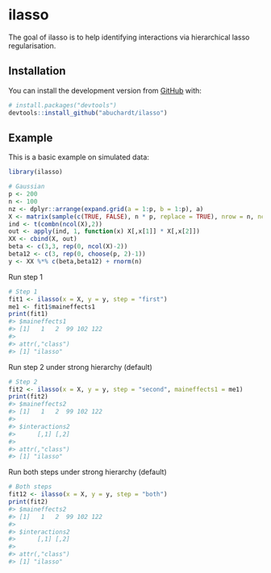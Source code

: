 
<!-- README.md is generated from README.Rmd. Please edit that file -->
ilasso
======

<!-- badges: start -->
<!-- badges: end -->
The goal of ilasso is to help identifying interactions via hierarchical lasso regularisation.

Installation
------------

You can install the development version from [GitHub](https://github.com/) with:

``` r
# install.packages("devtools")
devtools::install_github("abuchardt/ilasso")
```

Example
-------

This is a basic example on simulated data:

``` r
library(ilasso)

# Gaussian
p <- 200
n <- 100
nz <- dplyr::arrange(expand.grid(a = 1:p, b = 1:p), a)
X <- matrix(sample(c(TRUE, FALSE), n * p, replace = TRUE), nrow = n, ncol = p)
ind <- t(combn(ncol(X),2))
out <- apply(ind, 1, function(x) X[,x[1]] * X[,x[2]])
XX <- cbind(X, out)
beta <- c(3,3, rep(0, ncol(X)-2))
beta12 <- c(3, rep(0, choose(p, 2)-1))
y <- XX %*% c(beta,beta12) + rnorm(n)
```

Run step 1

``` r
# Step 1
fit1 <- ilasso(x = X, y = y, step = "first")
me1 <- fit1$maineffects1
print(fit1)
#> $maineffects1
#> [1]   1   2  99 102 122
#> 
#> attr(,"class")
#> [1] "ilasso"
```

Run step 2 under strong hierarchy (default)

``` r
# Step 2
fit2 <- ilasso(x = X, y = y, step = "second", maineffects1 = me1)
print(fit2)
#> $maineffects2
#> [1]   1   2  99 102 122
#> 
#> $interactions2
#>      [,1] [,2]
#> 
#> attr(,"class")
#> [1] "ilasso"
```

Run both steps under strong hierarchy (default)

``` r
# Both steps
fit12 <- ilasso(x = X, y = y, step = "both")
print(fit2)
#> $maineffects2
#> [1]   1   2  99 102 122
#> 
#> $interactions2
#>      [,1] [,2]
#> 
#> attr(,"class")
#> [1] "ilasso"
```
